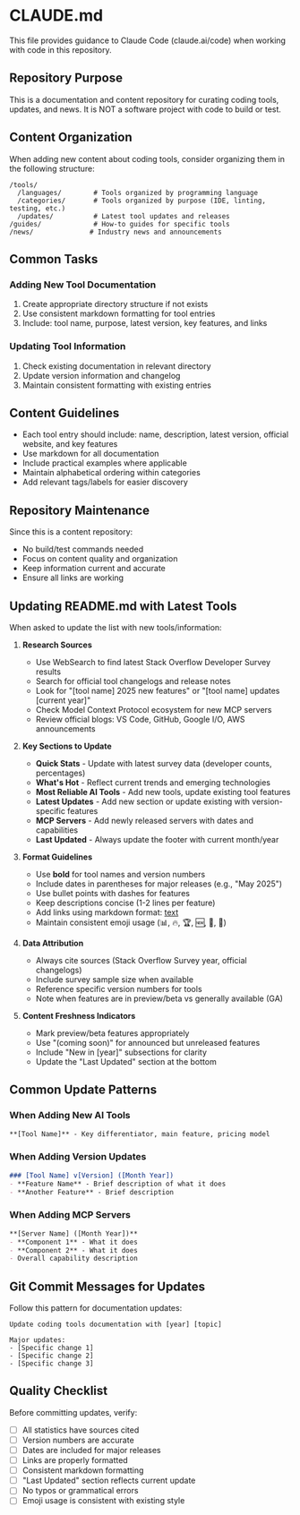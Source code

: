 # CLAUDE.md

This file provides guidance to Claude Code (claude.ai/code) when working with code in this repository.

## Repository Purpose

This is a documentation and content repository for curating coding tools, updates, and news. It is NOT a software project with code to build or test.

## Content Organization

When adding new content about coding tools, consider organizing them in the following structure:

```
/tools/
  /languages/        # Tools organized by programming language
  /categories/       # Tools organized by purpose (IDE, linting, testing, etc.)
  /updates/          # Latest tool updates and releases
/guides/             # How-to guides for specific tools
/news/              # Industry news and announcements
```

## Common Tasks

### Adding New Tool Documentation
1. Create appropriate directory structure if not exists
2. Use consistent markdown formatting for tool entries
3. Include: tool name, purpose, latest version, key features, and links

### Updating Tool Information
1. Check existing documentation in relevant directory
2. Update version information and changelog
3. Maintain consistent formatting with existing entries

## Content Guidelines

- Each tool entry should include: name, description, latest version, official website, and key features
- Use markdown for all documentation
- Include practical examples where applicable
- Maintain alphabetical ordering within categories
- Add relevant tags/labels for easier discovery

## Repository Maintenance

Since this is a content repository:
- No build/test commands needed
- Focus on content quality and organization
- Keep information current and accurate
- Ensure all links are working

## Updating README.md with Latest Tools

When asked to update the list with new tools/information:

1. **Research Sources**
   - Use WebSearch to find latest Stack Overflow Developer Survey results
   - Search for official tool changelogs and release notes
   - Look for "[tool name] 2025 new features" or "[tool name] updates [current year]"
   - Check Model Context Protocol ecosystem for new MCP servers
   - Review official blogs: VS Code, GitHub, Google I/O, AWS announcements

2. **Key Sections to Update**
   - **Quick Stats** - Update with latest survey data (developer counts, percentages)
   - **What's Hot** - Reflect current trends and emerging technologies
   - **Most Reliable AI Tools** - Add new tools, update existing tool features
   - **Latest Updates** - Add new section or update existing with version-specific features
   - **MCP Servers** - Add newly released servers with dates and capabilities
   - **Last Updated** - Always update the footer with current month/year

3. **Format Guidelines**
   - Use **bold** for tool names and version numbers
   - Include dates in parentheses for major releases (e.g., "May 2025")
   - Use bullet points with dashes for features
   - Keep descriptions concise (1-2 lines per feature)
   - Add links using markdown format: [text](url)
   - Maintain consistent emoji usage (📊, 🔥, 🏆, 🆕, 🔌, 📅)

4. **Data Attribution**
   - Always cite sources (Stack Overflow Survey year, official changelogs)
   - Include survey sample size when available
   - Reference specific version numbers for tools
   - Note when features are in preview/beta vs generally available (GA)

5. **Content Freshness Indicators**
   - Mark preview/beta features appropriately
   - Use "(coming soon)" for announced but unreleased features
   - Include "New in [year]" subsections for clarity
   - Update the "Last Updated" section at the bottom

## Common Update Patterns

### When Adding New AI Tools
```markdown
**[Tool Name]** - Key differentiator, main feature, pricing model
```

### When Adding Version Updates
```markdown
### [Tool Name] v[Version] ([Month Year])
- **Feature Name** - Brief description of what it does
- **Another Feature** - Brief description
```

### When Adding MCP Servers
```markdown
**[Server Name] ([Month Year])**
- **Component 1** - What it does
- **Component 2** - What it does
- Overall capability description
```

## Git Commit Messages for Updates

Follow this pattern for documentation updates:
```
Update coding tools documentation with [year] [topic]

Major updates:
- [Specific change 1]
- [Specific change 2]
- [Specific change 3]
```

## Quality Checklist

Before committing updates, verify:
- [ ] All statistics have sources cited
- [ ] Version numbers are accurate
- [ ] Dates are included for major releases
- [ ] Links are properly formatted
- [ ] Consistent markdown formatting
- [ ] "Last Updated" section reflects current update
- [ ] No typos or grammatical errors
- [ ] Emoji usage is consistent with existing style